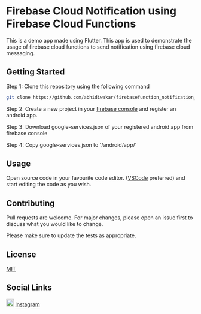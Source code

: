 # Firebase Cloud Notification using Firebase Cloud Functions

This is a demo app made using Flutter. This app is used to demonstrate the usage of firebase cloud functions to send notification using firebase cloud messaging.

## Getting Started

Step 1: Clone this repository using the following command

```bash
git clone https://github.com/abhidiwakar/firebasefunction_notification_app.git
```
Step 2: Create a new project in your [firebase console](https://console.firebase.google.com/) and register an android app.

Step 3: Download google-services.json of your registered android app from firebase console

Step 4: Copy google-services.json to '/android/app/'

## Usage

Open source code in your favourite code editor. ([VSCode](https://code.visualstudio.com/) preferred) and start editing the code as you wish.

## Contributing
Pull requests are welcome. For major changes, please open an issue first to discuss what you would like to change.

Please make sure to update the tests as appropriate.

## License
[MIT](https://choosealicense.com/licenses/mit/)

## Social Links
<img src="https://upload.wikimedia.org/wikipedia/commons/thumb/e/e7/Instagram_logo_2016.svg/100px-Instagram_logo_2016.svg.png" width="20" height="20"> [Instagram](https://www.instagram.com/nameless_coder/)
